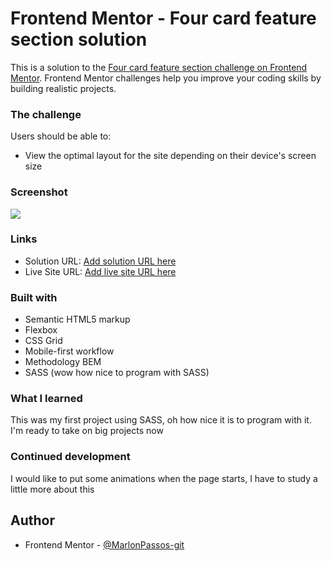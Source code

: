 # Frontend Mentor - Four card feature section solution

This is a solution to the [Four card feature section challenge on Frontend Mentor](https://www.frontendmentor.io/challenges/four-card-feature-section-weK1eFYK). Frontend Mentor challenges help you improve your coding skills by building realistic projects. 


### The challenge

Users should be able to:

- View the optimal layout for the site depending on their device's screen size

### Screenshot

![](./screenshot.jpg)


### Links

- Solution URL: [Add solution URL here](https://your-solution-url.com)
- Live Site URL: [Add live site URL here](https://your-live-site-url.com)

### Built with

- Semantic HTML5 markup
- Flexbox
- CSS Grid
- Mobile-first workflow
- Methodology BEM 
- SASS (wow how nice to program with SASS)


### What I learned

This was my first project using SASS, oh how nice it is to program with it. I'm ready to take on big projects now

### Continued development

I would like to put some animations when the page starts, I have to study a little more about this

## Author

- Frontend Mentor - [@MarlonPassos-git](https://www.frontendmentor.io/profile/MarlonPassos-git)






